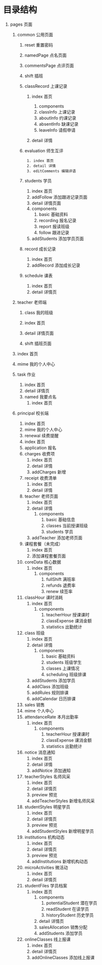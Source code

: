 # 目录结构

1. pages 页面

   1. common 公用页面

      1. reset 重置密码
      2. namedPage 点名页面
      3. commentsPage 点评页面
      4. shift 插班
      5. classRecord 上课记录

         1. index 首页
            1. components
            2. classInfo 上课记录
            3. aboutInfo 约课记录
            4. absentInfo 缺课记录
            5. leaveInfo 请假申请

         2. detail 详情
      6. evaluation 师生互评

              1. index 首页
              2. detail 详情
              3. editComments 编辑评语
      8. students 学员
         1. index 首页
         2. addFollow 添加跟进记录页面
         3.  detail 详情页面
            1. components
               1. basic 基础资料
               2. recording 报名记录
               3. report 报读班级
               4. follow 跟进记录
         4. addStudents 添加学员页面
      9. record 成长记录
            1. index 首页
            2. addRecord 添加成长记录
      9. schedule 课表
            1. index  首页
            2. detail 详情页

   2. teacher 老师端

      1.  class 我的班级

         1. index 首页
         2. detail 详情页面
         5.  shift 插班页面
   2.  index 首页
      3. mime 我的个人中心
   5. task 作业
         1. index 首页
         2. detail 详情页
      5.  named 我要点名
          1.  index 首页

   3. principal 校长端

      1. index 首页
      2. mime 我的个人中心
      3. renewal 续费提醒
        4. index 首页
        5. application 报名
      6. charges 收费项
         1. index 首页
         2. detail 详情
         3. addCharges 新增
      7. receipt 收费清单
         1. index 首页
         2. detail 详情
      8. teacher 老师页面
         1. index 首页
         2. detail 详情
            1. components
               1. basic 基础信息
               2. classes 当前授课班级
               3. students 学员
         3. addTeacher 添加老师页面
      9. 课程套餐（未完成）
         1. index 首页
         2. 添加课程套餐页面
      10. coreData 核心数据
          1. index 首页
             1. components
                1. fullShift 满班率
                2. refunds 退费率
                3. renew 续签率
      11. classHour 课时消耗
          1. index 首页
             1. components
                1. teacherHour 授课课时
                2. classExpense 课消金额
                3. statistics 出勤统计
      12. class 班级
          1. index 首页
          2. detail 详情
             1. components
                1. basic 基础资料
                2. students 班级学生
                3. classes 上课情况
                4. scheduling 班级排课
          3. addStudents 添加学员
          4. addClass 添加班级
          5. addRules 规则排课
          6. addCalendar 日历排课
      13. sales 销售
      14. mime 个人中心
      15. attendanceRate 本月出勤率
          1. index 首页
             1. components
                1. teacherHour 授课课时
                2. classExpense 课消金额
                3. statistics 出勤统计
      16. notice 消息通知
          1. index 首页
          2. detail 详情
          3. addNotice 添加通知
      17. teacherStyles 名师风采
          1. index 首页
          2. detail 详情页
          3. preview 预览
          4. addTeacherStyles 新增名师风采
      18. studentStyles 明星学员
          1. index 首页
          2. detail 详情页
          3. preview 预览
          4. addStudentStyles 新增明星学员
      19. institutions 机构动态
          1. index 首页
          2. detail 详情页
          3. preview 预览
          4. addInstitutions 新增机构动态
      20. microActivities 微活动
          1. index 首页
          2. detail 详情页
      21. studentFiles 学员档案
          1. index 首页
             1. components
                1. potentialStudent 潜在学员
                2. readStudent  在读学员
                3. historyStudent 历史学员
             2. detail 详情页
             3. salesAllocation 销售分配
             4. addStudents 添加学员
      22. onlineClasses 线上报课
          1. index 首页
          2. detail 详情页
          3. addOnlineClasses 添加线上报课

